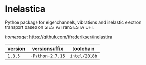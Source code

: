 # Inelastica

Python package for eigenchannels, vibrations and inelastic electron transport based on SIESTA/TranSIESTA DFT.

*homepage*: <https://github.com/tfrederiksen/inelastica>

version | versionsuffix | toolchain
--------|---------------|----------
``1.3.5`` | ``-Python-2.7.15`` | ``intel/2018b``
